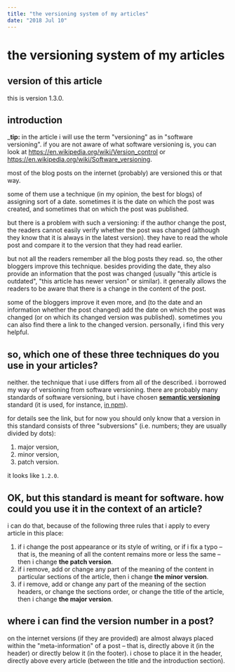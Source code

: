 ```yaml
---
title: "the versioning system of my articles"
date: "2018 Jul 10"
---
```


# the versioning system of my articles

## version of this article

this is version 1.3.0.

## introduction

_**tip:** in the article i will use the term "versioning" as in "software versioning". if you are not aware of what software versioning is, you can look at https://en.wikipedia.org/wiki/Version_control or https://en.wikipedia.org/wiki/Software_versioning.

most of the blog posts on the internet (probably) are versioned this or that way.

some of them use a technique (in my opinion, the best for blogs) of assigning sort of a date. sometimes it is the date on which the post was created, and sometimes that on which the post was published.

but there is a problem with such a versioning: if the author change the post, the readers cannot easily verify whether the post was changed (although they know that it is always in the latest version). they have to read the whole post and compare it to the version that they had read earlier.

but not all the readers remember all the blog posts they read. so, the other bloggers improve this technique. besides providing the date, they also provide an information that the post was changed (usually "this article is outdated", "this article has newer version" or similar). it generally allows the readers to be aware that there is a change in the content of the post.

some of the bloggers improve it even more, and (to the date and an information whether the post changed) add the date on which the post was changed (or on which its changed version was published). sometimes you can also find there a link to the changed version. personally, i find this very helpful.

## so, which one of these three techniques do you use in your articles?

neither. the technique that i use differs from all of the described. i borrowed my way of versioning from software versioning. there are probably many standards of software versioning, but i have chosen [**semantic versioning**](https://semver.org/) standard (it is used, for instance, [in npm](https://docs.npmjs.com/getting-started/semantic-versioning)).

for details see the link, but for now you should only know that a version in this standard consists of three "subversions" (i.e. numbers; they are usually divided by dots):
1. major version,
2. minor version,
3. patch version.

it looks like `1.2.0`.

## OK, but this standard is meant for software. how could you use it in the context of an article?

i can do that, because of the following three rules that i apply to every article in this place:
1. if i change the post appearance or its style of writing, or if i fix a typo – that is, the meaning of all the content remains more or less the same – then i change **the patch version**.
2. if i remove, add or change any part of the meaning of the content in particular sections of the article, then i change **the minor version**.
3. if i remove, add or change any part of the meaning of the section headers, or change the sections order, or change the title of the article, then i change **the major version**.

## where i can find the version number in a post?

on the internet versions (if they are provided) are almost always placed within the "meta-information" of a post – that is, directly above it (in the header) or directly below it (in the footer). i chose to place it in the header, directly above every article (between the title and the introduction section).